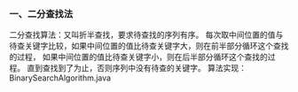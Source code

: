 ### 一、二分查找法
二分查找算法：又叫折半查找，要求待查找的序列有序。
每次取中间位置的值与待查关键字比较，如果中间位置的值比待查关键字大，则在前半部分循环这个查找的过程，
如果中间位置的值比待查关键字小，则在后半部分循环这个查找的过程。
直到查找到了为止，否则序列中没有待查的关键字。
算法实现：BinarySearchAlgorithm.java